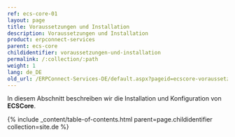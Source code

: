 ```yaml
---
ref: ecs-core-01
layout: page
title: Voraussetzungen und Installation
description: Voraussetzungen und Installation
product: erpconnect-services
parent: ecs-core
childidentifier: voraussetzungen-und-installation
permalink: /:collection/:path
weight: 1
lang: de_DE
old_url: /ERPConnect-Services-DE/default.aspx?pageid=ecscore-voraussetzungen-und-installation
---
```


In diesem Abschnitt beschreiben wir die Installation und Konfiguration von **ECSCore**.

{% include _content/table-of-contents.html parent=page.childidentifier collection=site.de %}
